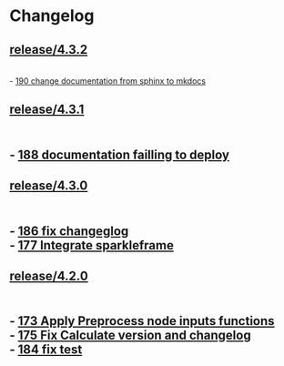 Changelog
=========

<h2><a href="https://github.com/flypipe/flypipe/tree/release/4.3.2" target="_blank" rel="noopener noreferrer">release/4.3.2</a></h2>

<br/>- <a href="https://github.com/flypipe/flypipe/issues/190" target="_blank" rel="noopener noreferrer">190 change documentation from sphinx to mkdocs</a><h2><a href="https://github.com/flypipe/flypipe/tree/release/4.3.1" target="_blank" rel="noopener noreferrer">release/4.3.1</a><h2><br/>- <a href="https://github.com/flypipe/flypipe/issues/188" target="_blank" rel="noopener noreferrer">188 documentation failling to deploy</a><h2><a href="https://github.com/flypipe/flypipe/tree/release/4.3.0" target="_blank" rel="noopener noreferrer">release/4.3.0</a><h2><br/>- <a href="https://github.com/flypipe/flypipe/issues/186" target="_blank" rel="noopener noreferrer">186 fix changeglog</a><br/>- <a href="https://github.com/flypipe/flypipe/issues/177" target="_blank" rel="noopener noreferrer">177 Integrate sparkleframe</a><h2><a href="https://github.com/flypipe/flypipe/tree/release/4.2.0" target="_blank" rel="noopener noreferrer">release/4.2.0</a><h2><br/>- <a href="https://github.com/flypipe/flypipe/issues/173" target="_blank" rel="noopener noreferrer">173 Apply Preprocess node inputs functions</a><br/>- <a href="https://github.com/flypipe/flypipe/issues/175" target="_blank" rel="noopener noreferrer">175 Fix Calculate version and changelog</a><br/>- <a href="https://github.com/flypipe/flypipe/issues/184" target="_blank" rel="noopener noreferrer">184 fix test</a>